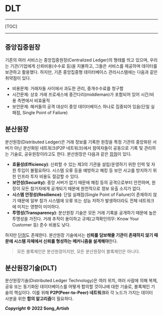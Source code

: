 # DLT

---

[TOC]

---



## 중앙집중원장

기존의 여러 서비스는 중앙집중원장(Centralized Ledger)의 형태를 띄고 있으며, 우리는 기관/기업에게 신뢰비용(수수료 등)을 지불하고, 그들은 서비스를 제공하며 데이터를 보관하고 활용했다. 하지만, 기존 중앙집중형 데이터베이스 관리시스템에는 다음과 같은 취약점이 있다.

- 비용문제: 거래자들 사이에서 과도한 관리, 중개수수료를 청구함
- 시간문제: 상호 거래 프로세스에 중간다리(middleman)가 포함되어 있어 시간/비용 측면에서 비효율적
- 보안문제: 해커들의 공격 대상이 중앙 데이터베이스 하나로 집중되어 있음(단일 실패점, Single Point of Failure)



## 분산원장

분산원장(Distributed Ledger)은 거래 정보를 기록한 원장을 특정 기관의 중앙화된 서버가 아닌 분산화된 네트워크(P2P 네트워크)에서 참여자들이 공동으로 기록 및 관리하는 기술로, 공유원장이라고도 한다. 분산원장은 다음과 같은 <u>장점</u>이 있다.

- **효율성(Efficiency)**: 신뢰할 수 있는 제3의 기관을 설립/운영하기 위한 인력 및 자원 투입이 불필요하다. 시스템 오류 등을 예방하고 해킹 등 보안 사고를 방지하기 위한 인프라 투자 비용도 절감할 수 있다.
- **보안성(Security)**: 중앙 서버가 없기 때문에 해킹 등의 공격으로부터 안전하며, 원장이 모든 참가자에게 공개되기 때문에 원천적으로 정보 유출 소지가 없다.
- **시스템 안정성(Resilience)**: 단일 실패점(Single Point of Failure)이 존재하지 않기 때문에 일부 참가 시스템에 오류 또는 성능 저하가 발생하더라도 전체 네트워크에 미치는 영향이 미미하다.
- **투명성(Transparency)**: 분산원장 기술은 모든 거래 기록을 공개하기 때문에 높은 투명성을 가진다. 거래 추적이 용이하고 규제(고객확인의무: Know Your Customer 등) 준수 비용도 낮다.

하지만 <u>단점</u>도 존재한다. 분산원장 기술에서는 **신뢰를 담보해줄 기관이 존재하지 않기 때문에 시스템 자체에서 신뢰를 형성하는 메커니즘을 설계해야**한다.

> 모든 블록체인은 분산원장이지만, 모든 분산원장이 블록체인은 아니다.



## 분산원장기술(DLT)

분산원장기술(Distributed Ledger Technology)은 여러 위치, 여러 사람에 의해 복제, 공유 또는 동기화된 데이터베이스를 어떻게 합의할 것이냐에 대한 기술로, 블록체인 기술의 핵심이다. 이를 위해 **P2P(Peer-to-Peer) 네트워크**와 각 노드가 가지는 데이터 사본을 위한 **합의 알고리즘**이 필요하다.



***Copyright* © 2022 Song_Artish**